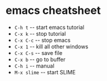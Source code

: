 # emacs cheatsheet

* `C-h t` -- start emacs tutorial
* `C-x k` -- stop tutorial
* `C-x C-c` -- stop emacs
* `C-x 1`  -- kill all other windows
* `C-x C-s` -- save file
* `C-x b` -- go to buffer
* `C-h i` -- manual
* `M-x slime` -- start SLIME
